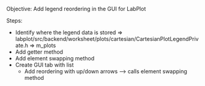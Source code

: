Objective: 
  Add legend reordering in the GUI for LabPlot

Steps:
- Identify where the legend data is stored => labplot/src/backend/worksheet/plots/cartesian/CartesianPlotLegendPrivate.h => m_plots
- Add getter method
- Add element swapping method
- Create GUI tab with list
  - Add reordering with up/down arrows --> calls element swapping method
